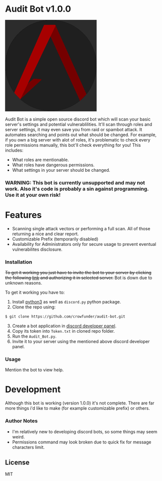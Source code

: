 # Audit Bot v1.0.0
<img src="https://github.com/Crowfunder/Audit-Bot/blob/master/Audit%20Logo2.png" alt="Audit Bot Logo" width="300" heigh="300"/>


Audit Bot is a simple open source discord bot which will scan your basic server's settings and potential vulnerablilities. It'll scan through roles and server settings, it may even save you from raid or spambot attack. It automates searching and points out what should be changed. For example, if you own a big server with alot of roles, it's problematic to check every role permissions manually, this bot'll check everything for you!
This includes:
  - What roles are mentionable.
  - What roles have dangerous permissions.
  - What settings in your server should be changed.
 
 ### WARNING: This bot is currently unsupported and may not work. Also it's code is probably a sin against programming. Use it at your own risk!

# Features

  - Scanning single attack vectors or performing a full scan. All of those returning a nice and clear report.
  - Customizable Prefix (temporarily disabled)
  - Availability for Administrators only for secure usage to prevent eventual vulnerabilites disclosure.

### Installation

~~To get it working you just have to invite the bot to your server by clicking the following [link](
https://discordapp.com/oauth2/authorize?client_id=592664964393598987&scope=bot&permissions=268561584) and authorizing it in selected server.~~ Bot is down due to unknown reasons.

To get it working you have to: 
1) Install [python3](https://www.python.org/downloads/) as well as `discord.py` python package. 
2) Clone the repo using:
```sh
$ git clone https://github.com/crowfunder/audit-bot.git
```
3) Create a bot application in [discord developer panel](https://discord.com/developers/applications). 
4) Copy its token into `Token.txt` in cloned repo folder.
5) Run the `Audit_Bot.py`.
6) Invite it to your server using the mentioned above discord developer panel.

### Usage
Mention the bot to view help.

# Development

Although this bot is working (version 1.0.0) it's not complete. There are far more things i'd like to make (for example customizable prefix) or others.

### Author Notes
- I'm relatively new to developing discord bots, so some things may seem weird.
- Permissions command may look broken due to quick fix for message characters limit.

License
----

MIT
